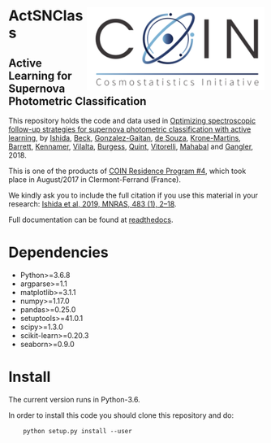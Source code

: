 # <img align="right" src="docs/images/COIN_logo_very_small.png" width="350"> ActSNClass


## Active Learning for Supernova Photometric Classification 

This repository holds the code and data used in [Optimizing spectroscopic follow-up strategies for supernova photometric classification with active learning](https://arxiv.org/abs/1804.03765), by [Ishida](https://www.emilleishida.com), [Beck](https://github.com/beckrob), [Gonzalez-Gaitan](https://centra.tecnico.ulisboa.pt/team/?id=4337), [de Souza](https://www.rafaelsdesouza.com), [Krone-Martins](https://thegrid.ai/alberto-krone-martins/), [Barrett](http://jimbarrett.co.uk/), [Kennamer](https://github.com/NobleKennamer), [Vilalta](http://www2.cs.uh.edu/~vilalta/), [Burgess](https://grburgess.github.io/), [Quint](https://github.com/b1quint), [Vitorelli](https://github.com/andrevitorelli), [Mahabal](http://www.astro.caltech.edu/~aam/) and [Gangler](https://annuaire.in2p3.fr/agents/Y249R2FuZ2xlciBFbW1hbnVlbCxvdT1wZW9wbGUsZGM9aW4ycDMsZGM9ZnI=/show), 2018.

This is one of the products of [COIN Residence Program #4](http://iaacoin.wix.com/crp2017), which took place in August/2017 in Clermont-Ferrand (France). 

We kindly ask you to include the full citation if you use this material in your research: [Ishida et al, 2019, MNRAS, 483 (1), 2–18](https://cosmostatistics-initiative.org/wp-content/uploads/2019/06/COIN_ActSNClass.txt).

Full documentation can be found at [readthedocs](https://actsnclass.readthedocs.io/en/latest/index.html#).

# Dependencies

 - Python>=3.6.8  
 - argparse>=1.1  
 - matplotlib>=3.1.1  
 - numpy>=1.17.0  
 - pandas>=0.25.0  
 - setuptools>=41.0.1  
 - scipy>=1.3.0
 - scikit-learn>=0.20.3
 - seaborn>=0.9.0

# Install

The current version runs in Python-3.6.

In order to install this code you should clone this repository and do:  

        python setup.py install --user

